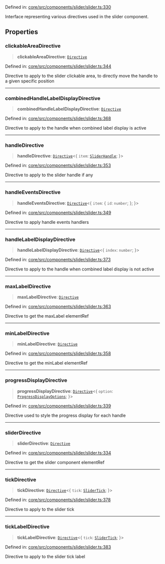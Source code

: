 Defined in: [core/src/components/slider/slider.ts:330](https://github.com/AmadeusITGroup/AgnosUI/blob/05356345597bd331f7839631765cdb649cf916f5/core/src/components/slider/slider.ts#L330)

Interface representing various directives used in the slider component.

## Properties

### clickableAreaDirective

> **clickableAreaDirective**: [`Directive`](../type-aliases/Directive.md)

Defined in: [core/src/components/slider/slider.ts:344](https://github.com/AmadeusITGroup/AgnosUI/blob/05356345597bd331f7839631765cdb649cf916f5/core/src/components/slider/slider.ts#L344)

Directive to apply to the slider clickable area, to directly move the handle to a given specific position

***

### combinedHandleLabelDisplayDirective

> **combinedHandleLabelDisplayDirective**: [`Directive`](../type-aliases/Directive.md)

Defined in: [core/src/components/slider/slider.ts:368](https://github.com/AmadeusITGroup/AgnosUI/blob/05356345597bd331f7839631765cdb649cf916f5/core/src/components/slider/slider.ts#L368)

Directive to apply to the handle when combined label display is active

***

### handleDirective

> **handleDirective**: [`Directive`](../type-aliases/Directive.md)\<\{ `item`: [`SliderHandle`](SliderHandle.md); \}\>

Defined in: [core/src/components/slider/slider.ts:353](https://github.com/AmadeusITGroup/AgnosUI/blob/05356345597bd331f7839631765cdb649cf916f5/core/src/components/slider/slider.ts#L353)

Directive to apply to the slider handle if any

***

### handleEventsDirective

> **handleEventsDirective**: [`Directive`](../type-aliases/Directive.md)\<\{ `item`: \{ `id`: `number`; \}; \}\>

Defined in: [core/src/components/slider/slider.ts:349](https://github.com/AmadeusITGroup/AgnosUI/blob/05356345597bd331f7839631765cdb649cf916f5/core/src/components/slider/slider.ts#L349)

Directive to apply handle events handlers

***

### handleLabelDisplayDirective

> **handleLabelDisplayDirective**: [`Directive`](../type-aliases/Directive.md)\<\{ `index`: `number`; \}\>

Defined in: [core/src/components/slider/slider.ts:373](https://github.com/AmadeusITGroup/AgnosUI/blob/05356345597bd331f7839631765cdb649cf916f5/core/src/components/slider/slider.ts#L373)

Directive to apply to the handle when combined label display is not active

***

### maxLabelDirective

> **maxLabelDirective**: [`Directive`](../type-aliases/Directive.md)

Defined in: [core/src/components/slider/slider.ts:363](https://github.com/AmadeusITGroup/AgnosUI/blob/05356345597bd331f7839631765cdb649cf916f5/core/src/components/slider/slider.ts#L363)

Directive to get the maxLabel elementRef

***

### minLabelDirective

> **minLabelDirective**: [`Directive`](../type-aliases/Directive.md)

Defined in: [core/src/components/slider/slider.ts:358](https://github.com/AmadeusITGroup/AgnosUI/blob/05356345597bd331f7839631765cdb649cf916f5/core/src/components/slider/slider.ts#L358)

Directive to get the minLabel elementRef

***

### progressDisplayDirective

> **progressDisplayDirective**: [`Directive`](../type-aliases/Directive.md)\<\{ `option`: [`ProgressDisplayOptions`](ProgressDisplayOptions.md); \}\>

Defined in: [core/src/components/slider/slider.ts:339](https://github.com/AmadeusITGroup/AgnosUI/blob/05356345597bd331f7839631765cdb649cf916f5/core/src/components/slider/slider.ts#L339)

Directive used to style the progress display for each handle

***

### sliderDirective

> **sliderDirective**: [`Directive`](../type-aliases/Directive.md)

Defined in: [core/src/components/slider/slider.ts:334](https://github.com/AmadeusITGroup/AgnosUI/blob/05356345597bd331f7839631765cdb649cf916f5/core/src/components/slider/slider.ts#L334)

Directive to get the slider component elementRef

***

### tickDirective

> **tickDirective**: [`Directive`](../type-aliases/Directive.md)\<\{ `tick`: [`SliderTick`](SliderTick.md); \}\>

Defined in: [core/src/components/slider/slider.ts:378](https://github.com/AmadeusITGroup/AgnosUI/blob/05356345597bd331f7839631765cdb649cf916f5/core/src/components/slider/slider.ts#L378)

Directive to apply to the slider tick

***

### tickLabelDirective

> **tickLabelDirective**: [`Directive`](../type-aliases/Directive.md)\<\{ `tick`: [`SliderTick`](SliderTick.md); \}\>

Defined in: [core/src/components/slider/slider.ts:383](https://github.com/AmadeusITGroup/AgnosUI/blob/05356345597bd331f7839631765cdb649cf916f5/core/src/components/slider/slider.ts#L383)

Directive to apply to the slider tick label
